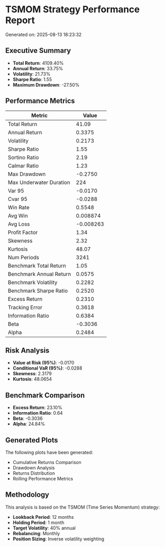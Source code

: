 # TSMOM Strategy Performance Report

Generated on: 2025-08-13 18:23:32

## Executive Summary

- **Total Return**: 4109.40%
- **Annual Return**: 33.75%
- **Volatility**: 21.73%
- **Sharpe Ratio**: 1.55
- **Maximum Drawdown**: -27.50%

## Performance Metrics

| Metric | Value |
|--------|-------|
| Total Return | 41.09 |
| Annual Return | 0.3375 |
| Volatility | 0.2173 |
| Sharpe Ratio | 1.55 |
| Sortino Ratio | 2.19 |
| Calmar Ratio | 1.23 |
| Max Drawdown | -0.2750 |
| Max Underwater Duration | 224 |
| Var 95 | -0.0170 |
| Cvar 95 | -0.0288 |
| Win Rate | 0.5548 |
| Avg Win | 0.008874 |
| Avg Loss | -0.008263 |
| Profit Factor | 1.34 |
| Skewness | 2.32 |
| Kurtosis | 48.07 |
| Num Periods | 3241 |
| Benchmark Total Return | 1.05 |
| Benchmark Annual Return | 0.0575 |
| Benchmark Volatility | 0.2282 |
| Benchmark Sharpe Ratio | 0.2520 |
| Excess Return | 0.2310 |
| Tracking Error | 0.3618 |
| Information Ratio | 0.6384 |
| Beta | -0.3036 |
| Alpha | 0.2484 |

## Risk Analysis

- **Value at Risk (95%)**: -0.0170
- **Conditional VaR (95%)**: -0.0288
- **Skewness**: 2.3179
- **Kurtosis**: 48.0654

## Benchmark Comparison

- **Excess Return**: 23.10%
- **Information Ratio**: 0.64
- **Beta**: -0.3036
- **Alpha**: 24.84%

## Generated Plots

The following plots have been generated:
- Cumulative Returns Comparison
- Drawdown Analysis
- Returns Distribution
- Rolling Performance Metrics

## Methodology

This analysis is based on the TSMOM (Time Series Momentum) strategy:
- **Lookback Period**: 12 months
- **Holding Period**: 1 month
- **Target Volatility**: 40% annual
- **Rebalancing**: Monthly
- **Position Sizing**: Inverse volatility weighting

